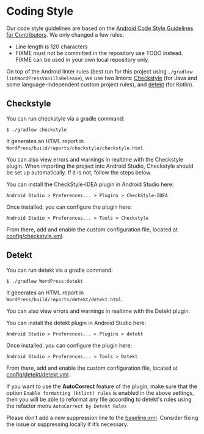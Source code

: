 # Coding Style

Our code style guidelines are based on the [Android Code Style Guidelines for Contributors](https://source.android.com/source/code-style.html). We only changed a few rules:

* Line length is 120 characters
* FIXME must not be committed in the repository use TODO instead. FIXME can be used in your own local repository only.

On top of the Android linter rules (best run for this project using `./gradlew lintWordPressVanillaRelease`), we use two linters: [Checkstyle](http://checkstyle.sourceforge.net/) (for Java and some language-independent custom project rules), and [detekt](https://detekt.github.io/detekt/) (for Kotlin).

## Checkstyle

You can run checkstyle via a gradle command:

```
$ ./gradlew checkstyle
```

It generates an HTML report in `WordPress/build/reports/checkstyle/checkstyle.html`.

You can also view errors and warnings in realtime with the Checkstyle plugin.  When importing the project into Android Studio, Checkstyle should be set up automatically.  If it is not, follow the steps below.

You can install the CheckStyle-IDEA plugin in Android Studio here:

`Android Studio > Preferences... > Plugins > CheckStyle-IDEA`

Once installed, you can configure the plugin here:

`Android Studio > Preferences... > Tools > Checkstyle`

From there, add and enable the custom configuration file, located at [config/checkstyle.xml](https://github.com/wordpress-mobile/WordPress-Android/blob/trunk/config/checkstyle.xml).

## Detekt

You can run detekt via a gradle command:

```
$ ./gradlew WordPress:detekt
```

It generates an HTML report in `WordPress/build/reports/detekt/detekt.html`.

You can also view errors and warnings in realtime with the Detekt plugin.

You can install the detekt plugin in Android Studio here:

`Android Studio > Preferences... > Plugins > detekt`

Once installed, you can configure the plugin here:

`Android Studio > Preferences... > Tools > Detekt`

From there, add and enable the custom configuration file, located at [config/detekt/detekt.yml](https://github.com/wordpress-mobile/WordPress-Android/blob/trunk/config/detekt/detekt.yml).

If you want to use the **AutoCorrect** feature of the plugin, make sure that the option `Enable formatting (ktlint) rules` is enabled in the above settings, then you will be able to reformat any file according to detekt's rules using the refactor menu `AutoCorrect by Detekt Rules`

Please don’t add a new suppression line to the [baseline.xml](https://github.com/wordpress-mobile/WordPress-Android/blob/trunk/config/detekt/baseline.xml). Consider fixing the issue or suppressing locally if it’s necessary.
